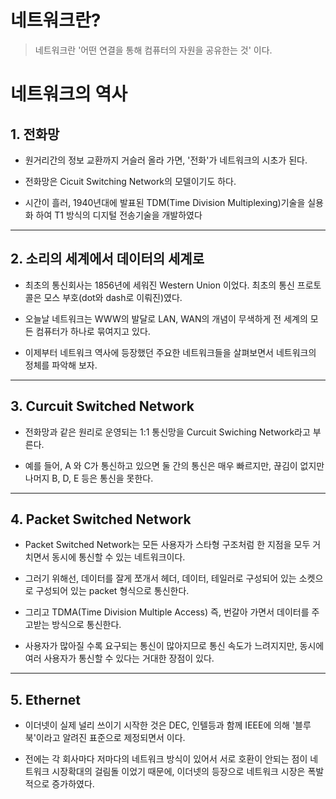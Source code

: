 # 네트워크란?
> 네트워크란 '어떤 연결을 통해 컴퓨터의 자원을 공유한는 것' 이다.

# 네트워크의 역사

<h2>1. 전화망</h2>

- 원거리간의 정보 교환까지 거슬러 올라 가면, '전화'가 네트워크의 시초가 된다.

- 전화망은 Cicuit Switching Network의 모델이기도 하다.

- 시간이 흘러, 1940년대에 발표된 TDM(Time Division Multiplexing)기술을 실용화 하여 T1 방식의 디지털 전송기술을 개발하였다
---
<h2>2. 소리의 세계에서 데이터의 세계로</h2>

- 최초의 통신회사는 1856년에 세워진 Western Union 이었다. 최초의 통신 프로토콜은 모스 부호(dot와 dash로 이뤄진)였다.

- 오늘날 네트워크는 WWW의 발달로 LAN, WAN의 개념이 무색하게 전 세계의 모든 컴퓨터가 하나로 묶여지고 있다.

- 이제부터 네트워크 역사에 등장했던 주요한 네트워크들을 살펴보면서 네트워크의 정체를 파악해 보자. 
---
<h2>3. Curcuit Switched Network</h2>

- 전화망과 같은 원리로 운영되는 1:1 통신망을 Curcuit Swiching Network라고 부른다.  

- 예를 들어, A 와 C가 통신하고 있으면 둘 간의 통신은 매우 빠르지만, 끊김이 없지만 나머지 B, D, E 등은 통신을 못한다.
---
<h2>4. Packet Switched Network</h2>

- Packet Switched Network는 모든 사용자가 스타형 구조처럼 한 지점을 모두 거치면서 동시에 통신할 수 있는 네트워크이다.

- 그러기 위해선, 데이터를 잘게 쪼개서 헤더, 데이터, 테일러로 구성되어 있는 소켓으로 구성되어 있는 packet 형식으로 통신한다.

- 그리고 TDMA(Time Division Multiple Access) 즉, 번갈아 가면서 데이터를 주고받는 방식으로 통신한다.

- 사용자가 많아질 수록 요구되는 통신이 많아지므로 통신 속도가 느려지지만, 동시에 여러 사용자가 통신할 수 있다는 거대한 장점이 있다.
---
<h2>5. Ethernet</h2>

- 이더넷이 실제 널리 쓰이기 시작한 것은 DEC, 인텔등과 함께 IEEE에 의해 '블루 북'이라고 알려진 표준으로 제정되면서 이다.

- 전에는 각 회사마다 저마다의 네트워크 방식이 있어서 서로 호환이 안되는 점이 네트워크 시장확대의 걸림돌 이었기 때문에, 이더넷의 등장으로 네트워크 시장은 폭발적으로 증가하였다. 